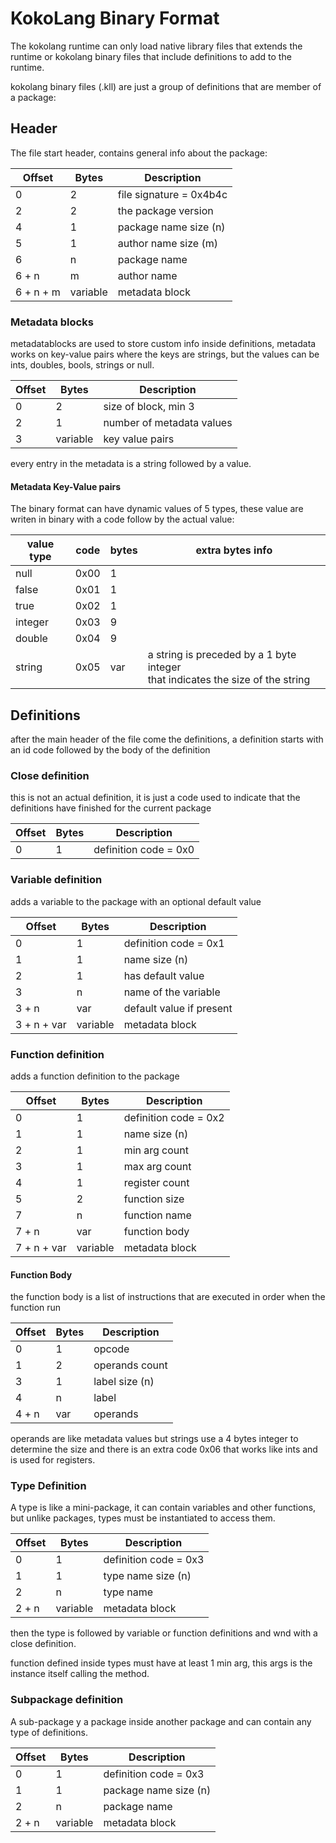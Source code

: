 # KokoLang Binary Format

The kokolang runtime can only load native library files that extends the runtime or kokolang binary files that include
definitions to add to the runtime.

kokolang binary files (.kll) are just a group of definitions that are member of a package:


## Header 
The file start header, contains general info about the package:

| Offset    | Bytes    | Description               |
|-----------|----------|---------------------------|
| 0         | 2        | file signature = 0x4b4c   |
| 2         | 2        | the package version       |
| 4         | 1        | package name size (n)     |
| 5         | 1        | author name size (m)      |
| 6         | n        | package name              |
| 6 + n     | m        | author name               |
| 6 + n + m | variable | metadata block            |

### Metadata blocks

metadatablocks are used to store custom info inside definitions, metadata works on key-value pairs where the keys are 
strings, but the values can be ints, doubles, bools, strings or null.

| Offset | Bytes    | Description               |
|--------|----------|---------------------------|
| 0      | 2        | size of block, min 3      |
| 2      | 1        | number of metadata values |
| 3      | variable | key value pairs           |

every entry in the metadata is a string followed by a value.

#### Metadata Key-Value pairs
The binary format can have dynamic values of 5 types, these value are writen in binary with a code follow by the actual
value:

| value type | code | bytes | extra bytes info                                                                    |
|------------|------|-------|-------------------------------------------------------------------------------------|
| null       | 0x00 | 1     |
| false      | 0x01 | 1     |
| true       | 0x02 | 1     |
| integer    | 0x03 | 9     |
| double     | 0x04 | 9     |
| string     | 0x05 | var   | a string is preceded by a 1 byte integer <br/>that indicates the size of the string |


## Definitions

after the main header of the file come the definitions, a definition starts with an id code followed by the body of 
the definition

### Close definition

this is not an actual definition, it is just a code used to indicate that the definitions have finished for the current
package

| Offset | Bytes | Description           |
|--------|-------|-----------------------|
| 0      | 1     | definition code = 0x0 |

### Variable definition

adds a variable to the package with an optional default value

| Offset      | Bytes    | Description              |
|-------------|----------|--------------------------|
| 0           | 1        | definition code = 0x1    |
| 1           | 1        | name size (n)            |
| 2           | 1        | has default value        |
| 3           | n        | name of the variable     |
| 3 + n       | var      | default value if present |
| 3 + n + var | variable | metadata block           |

### Function definition

adds a function definition to the package

| Offset      | Bytes    | Description           |
|-------------|----------|-----------------------|
| 0           | 1        | definition code = 0x2 |
| 1           | 1        | name size (n)         |
| 2           | 1        | min arg count         |
| 3           | 1        | max arg count         |
| 4           | 1        | register count        |
| 5           | 2        | function size         |
| 7           | n        | function name         |
| 7 + n       | var      | function body         |
| 7 + n + var | variable | metadata block        |

#### Function Body

the function body is a list of instructions that are executed in order when the function run

| Offset | Bytes | Description    |
|--------|-------|----------------|
| 0      | 1     | opcode         |
| 1      | 2     | operands count |
| 3      | 1     | label size (n) |
| 4      | n     | label          |
| 4 + n  | var   | operands       |

operands are like metadata values but strings use a 4 bytes integer to determine the size and there is an extra 
code 0x06 that works like ints and is used for registers.

### Type Definition

A type is like a mini-package, it can contain variables and other functions, but unlike packages, types must be 
instantiated to access them.

| Offset | Bytes    | Description           |
|--------|----------|-----------------------|
| 0      | 1        | definition code = 0x3 |
| 1      | 1        | type name size (n)    |
| 2      | n        | type name             |
| 2 + n  | variable | metadata block        |

then the type is followed by variable or function definitions and wnd with a close definition.

function defined inside types must have at least 1 min arg, this args is the instance itself calling the method.

### Subpackage definition

A sub-package y a package inside another package and can contain any type of definitions.

| Offset | Bytes    | Description           |
|--------|----------|-----------------------|
| 0      | 1        | definition code = 0x3 |
| 1      | 1        | package name size (n) |
| 2      | n        | package name          |
| 2 + n  | variable | metadata block        |